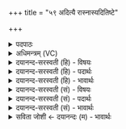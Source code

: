 +++
title = "५९ अदित्यै रास्नास्यदितिष्टे"

+++
<details><summary>पदपाठः</summary>

अदि॑त्यै। रास्ना॑। अ॒सि॒। अदि॑तिः। ते॒। बिल॑म्। गृ॒भ्णा॒तु॒। कृ॒त्वाय॑। सा। म॒हीम्। उ॒खाम्। मृ॒न्मयी॒मिति॑ मृ॒त्ऽमयी॑म्। योनि॑म्। अ॒ग्नये॑। पु॒त्रेभ्यः॑। प्र। अ॒य॒च्छ॒त्। अदि॑तिः। श्र॒पया॑न्। इति॑। ५९।
</details>

<details><summary>अधिमन्त्रम् (VC)</summary>

- अदितिर्देवता
- सिन्धुद्वीप ऋषिः
- आर्षी त्रिष्टुप्
- धैवतः
</details>

<details><summary>दयानन्द-सरस्वती (हि) - विषयः</summary>

फिर भी वही विषय अगले मन्त्र में कहा है ॥
</details>

<details><summary>दयानन्द-सरस्वती (हि) - पदार्थः</summary>

पदार्थान्वयभाषाः -  हे पढ़ाने हारी विदुषी स्त्री ! जिस कारण तू (अदित्यै) विद्याप्रकाश के लिये (रास्ना) दानशील (असि) है इसलिये (ते) तुझ से (बिलम्) ब्रह्मचर्य्य को धारण (कृत्वाय) करके (अदितिः) पुत्र और कन्या विद्या को (गृभ्णातु) ग्रहण करें सो (सा) तू (अदितिः) माता (मृन्मयीम्) मट्टी की (योनिम्) मिली और पृथक् (महीम्) बड़ी (उखाम्) पकाने की बटलोई को (अग्नये) अग्नि के निकट (पुत्रेभ्यः) पुत्रों को (प्रायच्छत्) देवे। विद्या और अच्छी शिक्षा से युक्त होकर बटलोई में (इति) इस प्रकार (श्रपयान्) अन्नादि पदार्थों को पकाओ ॥५९ ॥
</details>

<details><summary>दयानन्द-सरस्वती (हि) - भावार्थः</summary>

भावार्थभाषाः -  लड़के पुरुषों की और लड़कियाँ स्त्रियों की पाठशाला में जा ब्रह्मचर्य्य की विधिपूर्वक सुशीलता से विद्या और भोजन बनाने की क्रिया सीखें और आहार-विहार भी अच्छे नियम से सेवें। कभी विषय की कथा न सुनें। मद्य, मांस, आलस्य और अत्यन्त निद्रा को त्याग के पढ़ानेवाले की सेवा और उस के अनुकूल वर्त्त के अच्छे नियमों को धारण करें ॥५९ ॥
</details>

<details><summary>दयानन्द-सरस्वती (सं) - विषयः</summary>

पुनस्तमेव विषयमाह ॥
</details>

<details><summary>दयानन्द-सरस्वती (सं) - पदार्थः</summary>

पदार्थान्वयभाषाः -  हे अध्यापिके विदुषि ! यतस्त्वमदित्यै रास्नासि, तस्मात् ते तव सकाशाद् बलं ब्रह्मचर्य्यधारणं कृत्वायादितिर्विद्या गृभ्णातु साऽदितिर्भवती मृन्मयीं योनिं महीमुखामग्नये पुत्रेभ्यश्च प्रायच्छत्। विद्यासुशिक्षाभ्यां युक्ता भूत्वोखामिति श्रपयानन्नादिपाकं कुर्वन्तु ॥५९ ॥
</details>

<details><summary>दयानन्द-सरस्वती (सं) - भावार्थः</summary>

भावार्थभाषाः -  कुमाराः पुरुषशालां कुमार्य्यश्च स्त्रीशालां गत्वा ब्रह्मचर्य्यं विधाय सुशीलतया विद्याः पाकविधिं च गृह्णीयुः। आहारविहारानपि सुनियमेन सेवयेयुः। न कदाचिद्विषयकथां शृणुयुः। मद्यमांसालस्यातिनिद्रां विहायाध्यापकसेवानुकूलताभ्यां वर्त्तित्वा सुव्रतानि धरेयुः ॥५९ ॥
</details>

<details><summary>सविता जोशी ← दयानन्दः (म) - भावार्थः</summary>

भावार्थभाषाः -  मुलांनी मुलांच्या शाळेत व मुलींनी मुलींच्या शाळेत जावे. ब्रह्मचर्य पाळून सुशील बनावे. विद्या प्राप्त करून भोजन तयार करण्याची क्रिया शिकावी. चांगल्या प्रकारे नियमपूर्वक आहार-विहार करावा. विषयाच्या गोष्टी कधी ऐकू नयेत. मद्य, मांसाचे सेवन करू नये, आळस व अतिनिद्रा सोडावी. शिकविणाऱ्यांची सेवा करून त्यांच्या अनुकूल वागावे व चांगल्या नियमांचे पालन करावे.
</details>